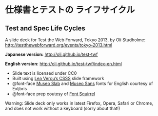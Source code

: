 # 仕様書とテストの ライフサイクル
## Test and Spec Life Cycles

A slide deck for Test the Web Forward, Tokyo 2013, by Oli Studholme:
http://testthewebforward.org/events/tokyo-2013.html

**Japanese version:** http://oli.github.io/test-twf

**English version:** http://oli.github.io/test-twf/index-en.html

* Slide text is licensed under CC0
* Built using [Lea Verou’s CSSS](http://lea.verou.me/csss/) slide framework
* @font-face [Museo Slab](http://www.exljbris.com/museoslab.html) and [Museo Sans](http://www.exljbris.com/museosans.html) fonts for English courtesy of Exljbris
* @font-face prep coutesy of [Font Squirrel](http://fontsquirrel.com/)

Warning: Slide deck only works in latest Firefox, Opera, Safari or Chrome, and does not work without a keyboard (sorry about that!)
